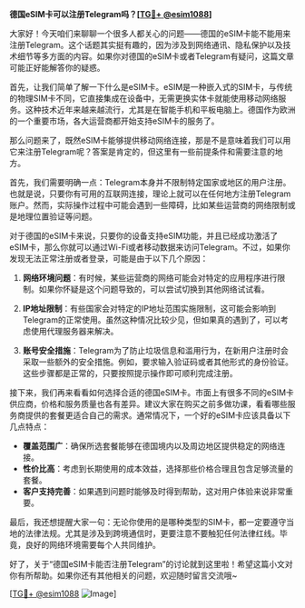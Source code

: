 **德国eSIM卡可以注册Telegram吗？[[TG💪+ @esim1088](https://t.me/s/esim1088)]**

大家好！今天咱们来聊聊一个很多人都关心的问题——德国的eSIM卡能不能用来注册Telegram。这个话题其实挺有趣的，因为涉及到网络通讯、隐私保护以及技术细节等多方面的内容。如果你对德国的eSIM卡或者Telegram有疑问，这篇文章可能正好能解答你的疑惑。

首先，让我们简单了解一下什么是eSIM卡。eSIM是一种嵌入式的SIM卡，与传统的物理SIM卡不同，它直接集成在设备中，无需更换实体卡就能使用移动网络服务。这种技术近年来越来越流行，尤其是在智能手机和平板电脑上。德国作为欧洲的一个重要市场，各大运营商都开始支持eSIM卡的服务了。

那么问题来了，既然eSIM卡能够提供移动网络连接，那是不是意味着我们可以用它来注册Telegram呢？答案是肯定的，但这里有一些前提条件和需要注意的地方。

首先，我们需要明确一点：Telegram本身并不限制特定国家或地区的用户注册。也就是说，只要你有可用的互联网连接，理论上就可以在任何地方注册Telegram账户。然而，实际操作过程中可能会遇到一些障碍，比如某些运营商的网络限制或是地理位置验证等问题。

对于德国的eSIM卡来说，只要你的设备支持eSIM功能，并且已经成功激活了eSIM卡，那么你就可以通过Wi-Fi或者移动数据来访问Telegram。不过，如果你发现无法正常注册或者登录，可能是由于以下几个原因：

1. **网络环境问题**：有时候，某些运营商的网络可能会对特定的应用程序进行限制。如果你怀疑是这个问题导致的，可以尝试切换到其他网络试试看。

2. **IP地址限制**：有些国家会对特定的IP地址范围实施限制，这可能会影响到Telegram的正常使用。虽然这种情况比较少见，但如果真的遇到了，可以考虑使用代理服务器来解决。

3. **账号安全措施**：Telegram为了防止垃圾信息和滥用行为，在新用户注册时会采取一些额外的安全措施。例如，要求输入验证码或者其他形式的身份验证。这些步骤都是正常的，只要按照提示操作即可顺利完成注册。

接下来，我们再来看看如何选择合适的德国eSIM卡。市面上有很多不同的eSIM卡供应商，价格和服务质量也各有差异。建议大家在购买之前多做功课，看看哪些服务商提供的套餐更适合自己的需求。通常情况下，一个好的eSIM卡应该具备以下几点特点：

- **覆盖范围广**：确保所选套餐能够在德国境内以及周边地区提供稳定的网络连接。
- **性价比高**：考虑到长期使用的成本效益，选择那些价格合理且包含足够流量的套餐。
- **客户支持完善**：如果遇到问题时能够及时得到帮助，这对用户体验来说非常重要。

最后，我还想提醒大家一句：无论你使用的是哪种类型的SIM卡，都一定要遵守当地的法律法规。尤其是涉及到跨境通信时，更要注意不要触犯任何法律红线。毕竟，良好的网络环境需要每个人共同维护。

好了，关于“德国eSIM卡能否注册Telegram”的讨论就到这里啦！希望这篇小文对你有所帮助。如果你还有其他相关的问题，欢迎随时留言交流哦~

[[TG💪+ @esim1088](https://t.me/s/esim1088) ![Image](https://i.postimg.cc/4NQfJmqS/Snipaste-2025-05-13-00-14-12.png)]